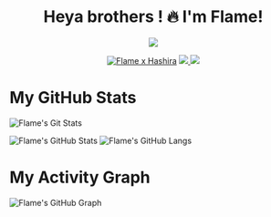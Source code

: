 <h1 align="center">Heya brothers ! 🔥 I'm Flame!</h1>
</p>
<p align="center">
<img src="https://readme-typing-svg.herokuapp.com?color=1C71FA&width=420&lines=A+rather+noob+developer+from+India%E2%9C%8C%EF%B8%8F;Working+on+project+ayanokouji%E2%9D%A4%EF%B8%8F">
</p>
<p align="center">
  <a href="https://t.me/Flame_2005"><img src="https://telegra.ph/file/fe0ff2ad3c9fc328da78b.mp4" alt="Flame x Hashira"></a>
  
  
  
  <a href="https://telegram.me/Flame_2005">
    <img src="https://img.shields.io/badge/Telegram-blue?style=for-the-badge&logo=telegram"/>
  </a>  
 </a>
  <a href="https://github.com/orofer-xt">
    <img src="https://img.shields.io/github/followers/h0daka?label=GitHub&logo=github&style=for-the-badge&color=green"/>
  </a>

# My GitHub Stats

![Flame's Git Stats](https://github-readme-stats.vercel.app/api?username=orofer-xt&include_all_commits=true&count_private=true&theme=highcontrast)

![Flame's GitHub Stats](https://github-readme-streak-stats.herokuapp.com?user=orofer-xt&theme=tokyonight)
![Flame's GitHub Langs](https://github-readme-stats.vercel.app/api/top-langs/?username=orofer-xt&theme=tokyonight&layout=compact&langs_count=6)

# My Activity Graph 

![Flame's GitHub Graph](https://activity-graph.herokuapp.com/graph?username=orofer-xt&custom_title=My%20Graph&bg_color=241732&line=f20f80&color=f52f91&point=fdf5ea&hide_border=true&area=false&area_color=fdf5ea)




